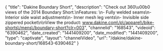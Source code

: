 {
    "title": "Dakine Boundary Short",
    "description": "Check out 360\u00b0 views of the 2014 Boundary Short.\nFeatures: \n- Fully welded seams\n- Interior side waist adjustments\n- Inner mesh leg vents\n- Invisible side zippered pocket\n\nView the product: www.dakine.com\/p\/apparel\/bike-shorts\/mens\/boundary-short?clr=003",
    "channelid": "168543",
    "videoid": "6390462",
    "date_created": "1441409200",
    "date_modified": "1441409200",
    "type": "captivate",
    "layout": "channelVideo",
    "url": "\/dakine\/dakine-boundary-short\/168543-6390462"
}